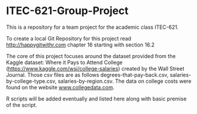 # ITEC-621-Group-Project

This is a repository for a team project for the academic class ITEC-621. 

To create a local Git Repository for this project read http://happygitwithr.com chapter 16 starting with section 16.2

The core of this project focuses around the dataset provided from the Kaggle dataset: Where it Pays to Attend College (https://www.kaggle.com/wsj/college-salaries) created by the Wall Street Journal. Those csv files are as follows degrees-that-pay-back.csv, salaries-by-college-type.csv, salaries-by-region.csv. The data on college costs were found on the website www.collegedata.com.

R scripts will be added eventually and listed here along with basic premise of the script.

